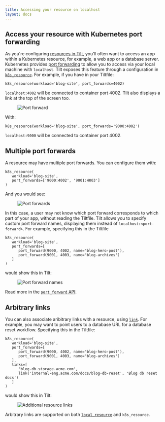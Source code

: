 ```yaml
---
title: Accessing your resource on localhost
layout: docs
---
```


## Access your resource with Kubernetes port forwarding

As you're configuring [resources in Tilt](/tiltfile_concepts.html#resources), you'll often want to access an app within a Kubernetes resource, for example, a web app or a database server. Kubernetes provides [port forwarding](https://kubernetes.io/docs/tasks/access-application-cluster/port-forward-access-application-cluster/) to allow you to access via your local machine with `localhost`. Tilt exposes this feature through a configuration in [`k8s_resource`](/api.html#api.k8s_resource). For example, if you have in your Tiltfile: 

```
k8s_resource(workload='blog-site', port_forwards=4002)
```

`localhost:4002` will be connected to container port 4002. Tilt also displays a link at the top of the screen too.

<figure>
   <img src="/assets/img/port-forward.png" title="Port forward">
</figure>

With:

```
k8s_resource(workload='blog-site', port_forwards='9000:4002')
```

`localhost:9000` will be connected to container port 4002.

## Multiple port forwards

A resource may have multiple port forwards. You can configure them with:

```
k8s_resource(
   workload='blog-site',
   port_forwards=['9000:4002', '9001:4003']
)
```

And you would see:

<figure>
    <img src="/assets/img/port-forwards.png" title="Port forwards">
</figure>


In this case, a user may not know which port forward corresponds to which part of your app, without reading the Tiltfile. Tilt allows you to specify custom port forward names, displaying them instead of `localhost:<port-forward>`. For example, specifying this in the Tiltfile

```
k8s_resource(
   workload='blog-site',
   port_forwards=[
      port_forward(9000, 4002, name='blog-hero-post'), 
      port_forward(9001, 4003, name='blog-archives')
   ]
)
```

would show this in Tilt:

<figure>
    <img src="/assets/img/port-forward-names.png" title="Port forward names">
</figure>

Read more in the [`port_forward` API](/api.html#api.port_forward).


## Arbitrary links

You can also associate aribitrary links with a resource, using [`link`](/api.html#api.link). For example, you may want to point users to a database URL for a database reset workflow. Specifying this in the Tiltfile:

```
k8s_resource(
   workload='blog-site',
   port_forwards=[
      port_forward(9000, 4002, name='blog-hero-post'), 
      port_forward(9001, 4003, name='blog-archives')
   ],
   links=[
      'blog-db.storage.acme.com',
      link('internal-eng.acme.com/docs/blog-db-reset', 'Blog db reset docs')
   ]
)
```

would show this in Tilt:

<figure>
    <img src="/assets/img/additional-resource-links.png" title="Additional resource links">
</figure>

Arbitrary links are supported on both [`local_resource`](/api.html#api.local_resource) and `k8s_resource`.

